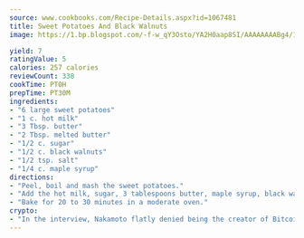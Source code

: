 ```yaml
---
source: www.cookbooks.com/Recipe-Details.aspx?id=1067481
title: Sweet Potatoes And Black Walnuts
image: https://1.bp.blogspot.com/-f-w_qY3Osto/YA2H0aap8SI/AAAAAAAABg4/17myAO5s9b8JksYvWDXpYkaDlcY0g6k_gCLcBGAsYHQ/s296/3.png

yield: 7
ratingValue: 5
calories: 257 calories
reviewCount: 338
cookTime: PT0H
prepTime: PT30M
ingredients:
- "6 large sweet potatoes"
- "1 c. hot milk"
- "3 Tbsp. butter"
- "2 Tbsp. melted butter"
- "1/2 c. sugar"
- "1/2 c. black walnuts"
- "1/2 tsp. salt"
- "1/4 c. maple syrup"
directions:
- "Peel, boil and mash the sweet potatoes."
- "Add the hot milk, sugar, 3 tablespoons butter, maple syrup, black walnuts and salt. Place in a greased baking dish and pour the 2 tablespoons melted butter over the top."
- "Bake for 20 to 30 minutes in a moderate oven."
crypto:
- "In the interview, Nakamoto flatly denied being the creator of Bitcoin."
---
```

